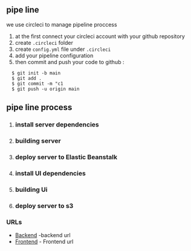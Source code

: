 ## pipe line
we use circleci to manage pipeline proccess
1. at the first connect your circleci account with your github repository
1. create `.circleci` folder
1. create `config.yml` file under `.circleci`
1. add your pipeline configuration
1. then commit and push your code to github :
```
  $ git init -b main
  $ git add .
  $ git commit -m "c1
  $ git push -u origin main
 ```
## pipe line process
1. ### install server dependencies
1. ### building server
1. ### deploy server to Elastic Beanstalk
1. ### install UI dependencies
1. ### building  Ui
1. ### deploy server to s3


### URLs
 - [Backend](http://wwwdev-env.eba-tc2fphnc.us-east-1.elasticbeanstalk.com/) -backend url
 - [Frontend](http://demo-s3-1234.s3-website-us-east-1.amazonaws.com/) - Frontend url
